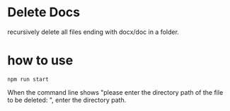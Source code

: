 # Delete Docs

recursively delete all files ending with docx/doc in a folder.

# how to use

`npm run start`

When the command line shows "please enter the directory path of the file to be deleted: ", enter the directory path.
